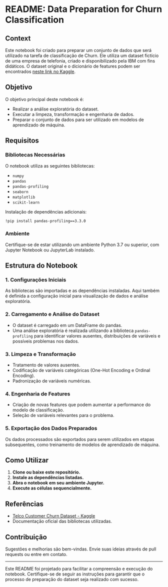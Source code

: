 # README: Data Preparation for Churn Classification

## Context

Este notebook foi criado para preparar um conjunto de dados que será utilizado na tarefa de classificação de Churn. Ele utiliza um dataset fictício de uma empresa de telefonia, criado e disponibilizado pela IBM com fins didáticos. O dataset original e o dicionário de features podem ser encontrados [neste link no Kaggle](https://www.kaggle.com/datasets/yeanzc/telco-customer-churn-ibm-dataset).

## Objetivo

O objetivo principal deste notebook é:

- Realizar a análise exploratória do dataset.
- Executar a limpeza, transformação e engenharia de dados.
- Preparar o conjunto de dados para ser utilizado em modelos de aprendizado de máquina.

## Requisitos

### Bibliotecas Necessárias

O notebook utiliza as seguintes bibliotecas:

- `numpy`
- `pandas`
- `pandas-profiling`
- `seaborn`
- `matplotlib`
- `scikit-learn`

Instalação de dependências adicionais:

```bash
!pip install pandas-profiling==3.3.0
```

### Ambiente

Certifique-se de estar utilizando um ambiente Python 3.7 ou superior, com Jupyter Notebook ou JupyterLab instalado.

## Estrutura do Notebook

### 1. Configurações Iniciais

As bibliotecas são importadas e as dependências instaladas. Aqui também é definida a configuração inicial para visualização de dados e análise exploratória.

### 2. Carregamento e Análise do Dataset

- O dataset é carregado em um DataFrame do pandas.
- Uma análise exploratória é realizada utilizando a biblioteca `pandas-profiling` para identificar valores ausentes, distribuições de variáveis e possíveis problemas nos dados.

### 3. Limpeza e Transformação

- Tratamento de valores ausentes.
- Codificação de variáveis categóricas (One-Hot Encoding e Ordinal Encoding).
- Padronização de variáveis numéricas.

### 4. Engenharia de Features

- Criação de novas features que podem aumentar a performance do modelo de classificação.
- Seleção de variáveis relevantes para o problema.

### 5. Exportação dos Dados Preparados

Os dados processados são exportados para serem utilizados em etapas subsequentes, como treinamento de modelos de aprendizado de máquina.

## Como Utilizar

1. **Clone ou baixe este repositório.**
2. **Instale as dependências listadas.**
3. **Abra o notebook em seu ambiente Jupyter.**
4. **Execute as células sequencialmente.**

## Referências

- [Telco Customer Churn Dataset - Kaggle](https://www.kaggle.com/datasets/yeanzc/telco-customer-churn-ibm-dataset)
- Documentação oficial das bibliotecas utilizadas.

## Contribuição

Sugestões e melhorias são bem-vindas. Envie suas ideias através de pull requests ou entre em contato.

---

Este README foi projetado para facilitar a compreensão e execução do notebook. Certifique-se de seguir as instruções para garantir que o processo de preparação do dataset seja realizado com sucesso.

